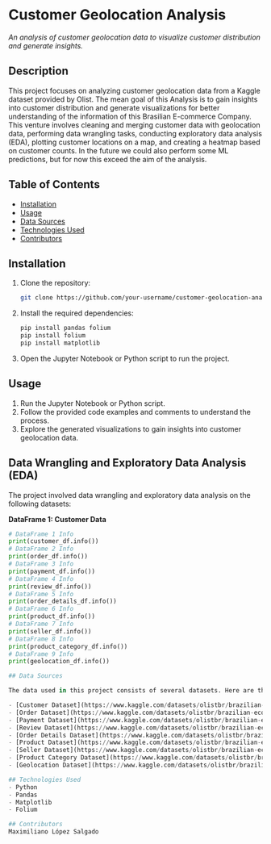 # Customer Geolocation Analysis

*An analysis of customer geolocation data to visualize customer distribution and generate insights.*

## Description

This project focuses on analyzing customer geolocation data from a Kaggle dataset provided by Olist. The mean goal of this Analysis is to gain insights into customer distribution and generate visualizations for better understanding of the information of this Brasilian E-commerce Company. This venture involves cleaning and merging customer data with geolocation data, performing data wrangling tasks, conducting exploratory data analysis (EDA), plotting customer locations on a map, and creating a heatmap based on customer counts. In the future we could also perform some ML predictions, but for now this exceed the aim of the analysis.

## Table of Contents

- [Installation](#installation)
- [Usage](#usage)
- [Data Sources](#data-sources)
- [Technologies Used](#technologies-used)
- [Contributors](#contributors)

## Installation

1. Clone the repository: 
    ```bash   
    git clone https://github.com/your-username/customer-geolocation-analysis.git

2. Install the required dependencies:
    ```python
    pip install pandas folium
    pip install folium
    pip install matplotlib

3. Open the Jupyter Notebook or Python script to run the project.

## Usage

1. Run the Jupyter Notebook or Python script.
2. Follow the provided code examples and comments to understand the process.
3. Explore the generated visualizations to gain insights into customer geolocation data.

## Data Wrangling and Exploratory Data Analysis (EDA)

The project involved data wrangling and exploratory data analysis on the following datasets:

**DataFrame 1: Customer Data**
```python
# DataFrame 1 Info
print(customer_df.info())
# DataFrame 2 Info
print(order_df.info())
# DataFrame 3 Info
print(payment_df.info())
# DataFrame 4 Info
print(review_df.info())
# DataFrame 5 Info
print(order_details_df.info())
# DataFrame 6 Info
print(product_df.info())
# DataFrame 7 Info
print(seller_df.info())
# DataFrame 8 Info
print(product_category_df.info())
# DataFrame 9 Info
print(geolocation_df.info())

## Data Sources

The data used in this project consists of several datasets. Here are the links to the sample datasets:

- [Customer Dataset](https://www.kaggle.com/datasets/olistbr/brazilian-ecommerce)
- [Order Dataset](https://www.kaggle.com/datasets/olistbr/brazilian-ecommerce)
- [Payment Dataset](https://www.kaggle.com/datasets/olistbr/brazilian-ecommerce)
- [Review Dataset](https://www.kaggle.com/datasets/olistbr/brazilian-ecommerce)
- [Order Details Dataset](https://www.kaggle.com/datasets/olistbr/brazilian-ecommerce)
- [Product Dataset](https://www.kaggle.com/datasets/olistbr/brazilian-ecommerce)
- [Seller Dataset](https://www.kaggle.com/datasets/olistbr/brazilian-ecommerce)
- [Product Category Dataset](https://www.kaggle.com/datasets/olistbr/brazilian-ecommerce)
- [Geolocation Dataset](https://www.kaggle.com/datasets/olistbr/brazilian-ecommerce)

## Technologies Used
- Python
- Pandas
- Matplotlib
- Folium

## Contributors
Maximiliano López Salgado


